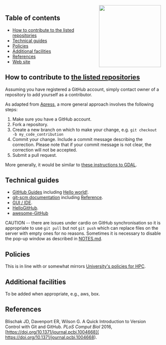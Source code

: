 <img src="https://cdn.freebiesupply.com/logos/large/2x/github-icon-logo-png-transparent.png" width="200" height="200" align="right">

## Table of contents

* [How to contribute to the listed repositories](https://github.com/cambridge-ceu/GitHub-matters#how-to-contribute-to-the-listed-repositories)
* [Technical guides](https://github.com/cambridge-ceu/GitHub-matters#technical-guides)
* [Policies](https://github.com/cambridge-ceu/GitHub-matters#policies)
* [Additional facilities](https://github.com/cambridge-ceu/GitHub-matters#additional-facilities)
* [References](https://github.com/cambridge-ceu/GitHub-matters#references)
* [Web site](https://cambridge-ceu.github.io/GitHub-matters/)

## How to contribute to [the listed repositories](https://github.com/cambridge-ceu)

Assuming you have registered a GitHub account, simply contact owner of a repository to add yourself as a contributor.

As adapted from [Apress](https://github.com/apress), a more general approach involves the following steps:

1. Make sure you have a GitHub account.
2. Fork a repository.
3. Create a new branch on which to make your change, e.g. `git checkout -b my_code_contribution`
4. Commit your change. Include a commit message describing the correction. Please note that if your commit message is not clear, the correction will not be accepted.
5. Submit a pull request.

More generally, it would be similar to [these instructions to GDAL](https://github.com/OSGeo/gdal/blob/master/CONTRIBUTING.md).

## Technical guides

   * [GitHub Guides](https://guides.github.com/) including [Hello world!](https://guides.github.com/activities/hello-world/).
   * [git-scm documentation](https://git-scm.com/doc) including [Reference](https://git-scm.com/docs/).
   * [GUI / IDE](https://jinghuazhao.github.io/physalia/IDE.html).
   * [HelloGitHub](https://hellogithub.com/).
   * [awesome-GitHub](https://github.com/Kikobeats/awesome-github)

CAUTION -- there are issues under cardio on GitHub synchronisation so it is appropriate to use `git pull` but not `git push` which can replace files on the server with empty ones for no reasons. Sometimes it is necessary to disable the pop-up window as described in [NOTES.md](NOTES.md).

## Policies

This is in line with or somewhat mirrors [University's policies for HPC](https://docs.hpc.cam.ac.uk/hpc/user-guide/policies.html).

## Additional facilities

To be added when appropriate, e.g., aws, box.

## References

Blischak JD, Davenport ER, Wilson G. A Quick Introduction to Version Control with Git and GitHub. *PLoS Comput Biol* 2016, [https://doi.org/10.1371/journal.pcbi.1004668]( https://doi.org/10.1371/journal.pcbi.1004668).

